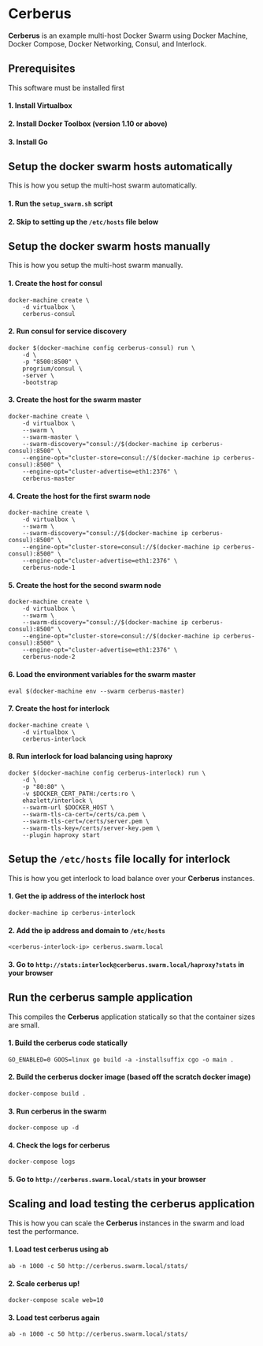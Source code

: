# Cerberus

**Cerberus** is an example multi-host Docker Swarm using Docker Machine, Docker Compose, Docker Networking, Consul, and Interlock.

## Prerequisites
This software must be installed first

#### 1. Install Virtualbox
#### 2. Install Docker Toolbox (version 1.10 or above)
#### 3. Install Go

## Setup the docker swarm hosts automatically
This is how you setup the multi-host swarm automatically.

#### 1. Run the `setup_swarm.sh` script
#### 2. Skip to setting up the `/etc/hosts` file below

## Setup the docker swarm hosts manually
This is how you setup the multi-host swarm manually.

#### 1. Create the host for consul
```
docker-machine create \
    -d virtualbox \
    cerberus-consul
```
#### 2. Run consul for service discovery
```
docker $(docker-machine config cerberus-consul) run \
    -d \
    -p "8500:8500" \
    progrium/consul \
    -server \
    -bootstrap
```
#### 3. Create the host for the swarm master
```
docker-machine create \
    -d virtualbox \
    --swarm \
    --swarm-master \
    --swarm-discovery="consul://$(docker-machine ip cerberus-consul):8500" \
    --engine-opt="cluster-store=consul://$(docker-machine ip cerberus-consul):8500" \
    --engine-opt="cluster-advertise=eth1:2376" \
    cerberus-master
```
#### 4. Create the host for the first swarm node
```
docker-machine create \
    -d virtualbox \
    --swarm \
    --swarm-discovery="consul://$(docker-machine ip cerberus-consul):8500" \
    --engine-opt="cluster-store=consul://$(docker-machine ip cerberus-consul):8500" \
    --engine-opt="cluster-advertise=eth1:2376" \
    cerberus-node-1
```
#### 5. Create the host for the second swarm node
```
docker-machine create \
    -d virtualbox \
    --swarm \
    --swarm-discovery="consul://$(docker-machine ip cerberus-consul):8500" \
    --engine-opt="cluster-store=consul://$(docker-machine ip cerberus-consul):8500" \
    --engine-opt="cluster-advertise=eth1:2376" \
    cerberus-node-2
```
#### 6. Load the environment variables for the swarm master
```
eval $(docker-machine env --swarm cerberus-master)
```
#### 7. Create the host for interlock
```
docker-machine create \
    -d virtualbox \
    cerberus-interlock
```
#### 8. Run interlock for load balancing using haproxy
```
docker $(docker-machine config cerberus-interlock) run \
    -d \
    -p "80:80" \
    -v $DOCKER_CERT_PATH:/certs:ro \
    ehazlett/interlock \
    --swarm-url $DOCKER_HOST \
    --swarm-tls-ca-cert=/certs/ca.pem \
    --swarm-tls-cert=/certs/server.pem \
    --swarm-tls-key=/certs/server-key.pem \
    --plugin haproxy start
```

## Setup the `/etc/hosts` file locally for interlock
This is how you get interlock to load balance over your **Cerberus** instances.

#### 1. Get the ip address of the interlock host
```
docker-machine ip cerberus-interlock
```
#### 2. Add the ip address and domain to `/etc/hosts`
```
<cerberus-interlock-ip> cerberus.swarm.local
```
#### 3. Go to `http://stats:interlock@cerberus.swarm.local/haproxy?stats` in your browser

## Run the cerberus sample application
This compiles the **Cerberus** application statically so that the container sizes are small.

#### 1. Build the cerberus code statically
```
GO_ENABLED=0 GOOS=linux go build -a -installsuffix cgo -o main .
```
#### 2. Build the cerberus docker image (based off the scratch docker image)
```
docker-compose build .
```
#### 3. Run cerberus in the swarm
```
docker-compose up -d
```
#### 4. Check the logs for cerberus
```
docker-compose logs
```
#### 5. Go to `http://cerberus.swarm.local/stats` in your browser

## Scaling and load testing the cerberus application
This is how you can scale the **Cerberus** instances in the swarm and load test the performance.

#### 1. Load test cerberus using ab
```
ab -n 1000 -c 50 http://cerberus.swarm.local/stats/
```
#### 2. Scale cerberus up!
```
docker-compose scale web=10
```
#### 3. Load test cerberus again
```
ab -n 1000 -c 50 http://cerberus.swarm.local/stats/
```

